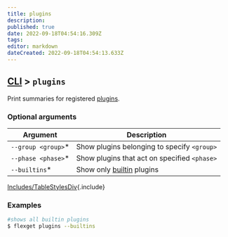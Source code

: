 ```yaml
---
title: plugins
description: 
published: true
date: 2022-09-18T04:54:16.309Z
tags: 
editor: markdown
dateCreated: 2022-09-18T04:54:13.633Z
---
```


## [CLI](/CLI) > `plugins`
Print summaries for registered [plugins](/Plugins).

### Optional arguments
| Argument | Description |
| --- | --- |
| `--group <group>`* | Show plugins belonging to specify `<group>` |
| `--phase <phase>`* | Show plugins that act on specified `<phase>` |
| `--builtins`* | Show only [builtin](/Builtin) plugins |
[Includes/TableStylesDiv](/Includes/TableStylesDiv){.include}

### Examples
```bash
#shows all builtin plugins
$ flexget plugins --builtins
```